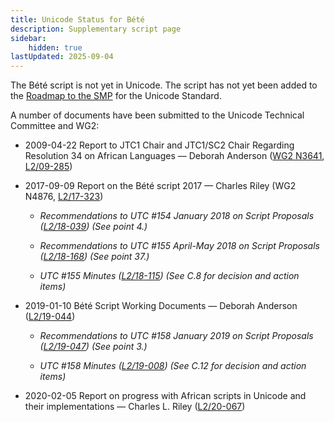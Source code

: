 ```yaml
---
title: Unicode Status for Bété
description: Supplementary script page
sidebar:
    hidden: true
lastUpdated: 2025-09-04
---
```


The Bété script is not yet in Unicode. The script has not yet been added to the [Roadmap to the SMP](http://www.unicode.org/roadmaps/smp/) for the Unicode Standard.

[comment]: # (end of intro)

[comment]: # (start of blocks)



[comment]: # (end of blocks)

[comment]: # (start of chars)



[comment]: # (end of chars)

[comment]: # (start of rest)

A number of documents have been submitted to the Unicode Technical Committee and WG2:

- 2009-04-22 Report to JTC1 Chair and JTC1/SC2 Chair Regarding Resolution 34 on African Languages — Deborah Anderson ([WG2 N3641](https://www.unicode.org/wg2/docs/n3641.pdf), [L2/09-285](http://www.unicode.org/cgi-bin/GetMatchingDocs.pl?L2/09-285))

- 2017-09-09 Report on the Bété script 2017 — Charles Riley (WG2 N4876, [L2/17-323](http://www.unicode.org/cgi-bin/GetMatchingDocs.pl?L2/17-323))

  - _Recommendations to UTC #154 January 2018 on Script Proposals ([L2/18-039](http://www.unicode.org/L2/L2018/18039-script-adhoc-rec.pdf)) (See point 4.)_

  - _Recommendations to UTC #155 April-May 2018 on Script Proposals ([L2/18-168](http://www.unicode.org/L2/L2018/18168-script-rec.pdf)) (See point 37.)_

  - _UTC #155 Minutes ([L2/18-115](http://www.unicode.org/L2/L2018/18115.htm)) (See C.8 for decision and action items)_

- 2019-01-10 Bété Script Working Documents — Deborah Anderson ([L2/19-044](http://www.unicode.org/cgi-bin/GetMatchingDocs.pl?L2/19-044))

  - _Recommendations to UTC #158 January 2019 on Script Proposals ([L2/19-047](https://www.unicode.org/L2/L2019/19047-script-adhoc-recs.pdf)) (See point 3.)_

  - _UTC #158 Minutes ([L2/19-008](https://www.unicode.org/L2/L2019/19008.htm)) (See C.12 for decision and action items)_

- 2020-02-05 Report on progress with African scripts in Unicode and their implementations — Charles L. Riley ([L2/20-067](http://www.unicode.org/cgi-bin/GetMatchingDocs.pl?L2/20-067))
